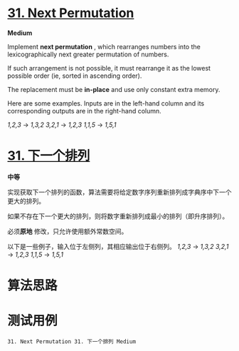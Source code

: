 # [31. Next Permutation][enTitle]

**Medium**

Implement **next permutation** , which rearranges numbers into the lexicographically next greater permutation of numbers.

If such arrangement is not possible, it must rearrange it as the lowest possible order (ie, sorted in ascending order).

The replacement must be **in-place**  and use only constant extra memory.

Here are some examples. Inputs are in the left-hand column and its corresponding outputs are in the right-hand column.

 *1,2,3*  →  *1,3,2*   *3,2,1*  →  *1,2,3*   *1,1,5*  →  *1,5,1* 
# [31. 下一个排列][cnTitle]

**中等**

实现获取下一个排列的函数，算法需要将给定数字序列重新排列成字典序中下一个更大的排列。

如果不存在下一个更大的排列，则将数字重新排列成最小的排列（即升序排列）。

必须**原地** 修改，只允许使用额外常数空间。

以下是一些例子，输入位于左侧列，其相应输出位于右侧列。  *1,2,3*  →  *1,3,2*   *3,2,1*  →  *1,2,3*   *1,1,5*  →  *1,5,1* 


# 算法思路

# 测试用例
```
31. Next Permutation 31. 下一个排列 Medium
```

[enTitle]: https://leetcode.com/problems/next-permutation/
[cnTitle]: https://leetcode-cn.com/problems/next-permutation/
